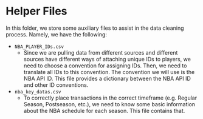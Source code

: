 # Helper Files

In this folder, we store some auxiliary files to assist in the data cleaning
process. Namely, we have the following:

- `NBA_PLAYER_IDs.csv`
    - Since we are pulling data from different sources and different sources
    have different ways of attaching unique IDs to players, we need to choose a
    convention for assigning IDs. Then, we need to translate all IDs to this
    convention. The convention we will use is the NBA API ID. This file provides
    a dictionary between the NBA API ID and other ID conventions.
- `nba_key_datas.csv`
    - To correctly place transactions in the correct timeframe (e.g. Regular
    Season, Postseason, etc.), we need to know some basic information about
    the NBA schedule for each season. This file contains that.

